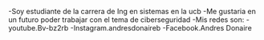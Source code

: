 -Soy estudiante de la carrera de Ing en sistemas en la ucb
-Me gustaria en un futuro poder trabajar con el tema de ciberseguridad
-Mis redes son:
 -youtube.Bv-bz2rb
 -Instagram.andresdonaireb
 -Facebook.Andres Donaire
